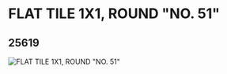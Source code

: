 # FLAT TILE 1X1, ROUND "NO. 51"
## 25619
![FLAT TILE 1X1, ROUND "NO. 51"](https://lc-www-live-s.legocdn.com/media/bricks/5/2/6141970.jpg)